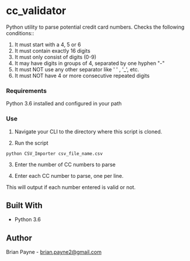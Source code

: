 # cc_validator
Python utility to parse potential credit card numbers. Checks the following conditions::
1. It must start with a 4, 5 or 6 
2. It must contain exactly 16 digits
3. It must only consist of digits (0-9)
4. It may have digits in groups of 4, separated by one hyphen "-"
5. It must NOT use any other separator like ' ' , '_', etc. 
6. It must NOT have 4 or more consecutive repeated digits

### Requirements
Python 3.6 installed and configured in your path

### Use
1. Navigate your CLI to the directory where this script is cloned.

2. Run the script

```
python CSV_Importer csv_file_name.csv
```

3. Enter the number of CC numbers to parse

4. Enter each CC number to parse, one per line.

This will output if each number entered is valid or not.

## Built With
* Python 3.6

## Author
Brian Payne - [brian.payne2@gmail.com](mailto:brian.payne2@gmail.com)

